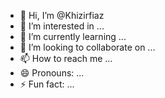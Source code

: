 - 👋 Hi, I’m @Khizirfiaz
- 👀 I’m interested in ...
- 🌱 I’m currently learning ...
- 💞️ I’m looking to collaborate on ...
- 📫 How to reach me ...
- 😄 Pronouns: ...
- ⚡ Fun fact: ...

<!---
Khizirfiaz/Khizirfiaz is a ✨ special ✨ repository because its `README.md` (this file) appears on your GitHub profile.
You can click the Preview link to take a look at your changes.
--->
